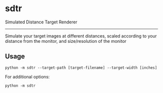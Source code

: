 # sdtr
Simulated Distance Target Renderer

----
Simulate your target images at different distances, scaled according to your distance from the monitor, and size/resolution of the monitor

## Usage
    python -m sdtr --target-path [target-filename] --target-width [inches]
    
For additional options:

    python -m sdtr
